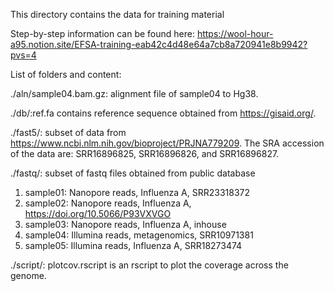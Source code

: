This directory contains the data for training material

Step-by-step information can be found here: https://wool-hour-a95.notion.site/EFSA-training-eab42c4d48e64a7cb8a720941e8b9942?pvs=4

List of folders and content:

./aln/sample04.bam.gz: alignment file of sample04 to Hg38.

./db/:ref.fa contains reference sequence obtained from https://gisaid.org/.

./fast5/: subset of data from https://www.ncbi.nlm.nih.gov/bioproject/PRJNA779209. The SRA accession of the data are: SRR16896825, SRR16896826, and SRR16896827.

./fastq/: subset of fastq files obtained from public database
1. sample01: Nanopore reads, Influenza A, SRR23318372
2. sample02: Nanopore reads, Influenza A, https://doi.org/10.5066/P93VXVGO
3. sample03: Nanopore reads, Influenza A, inhouse
4. sample04: Illumina reads, metagenomics, SRR10971381
5. sample05: Illumina reads, Influenza A, SRR18273474 

./script/: plotcov.rscript is an rscript to plot the coverage across the genome.